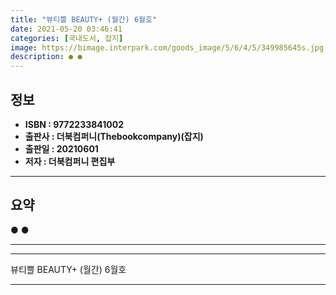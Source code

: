```yaml
---
title: "뷰티쁠 BEAUTY+ (월간) 6월호"
date: 2021-05-20 03:46:41
categories: [국내도서, 잡지]
image: https://bimage.interpark.com/goods_image/5/6/4/5/349985645s.jpg
description: ● ●
---
```


## **정보**

- **ISBN : 9772233841002**
- **출판사 : 더북컴퍼니(Thebookcompany)(잡지)**
- **출판일 : 20210601**
- **저자 : 더북컴퍼니 편집부**

------



## **요약**

●  ●  

------



------


뷰티쁠 BEAUTY+ (월간) 6월호 

------


